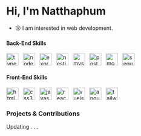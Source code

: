 ### <h1>Hi, I'm Natthaphum</h1>  


- 😮 I am interested in web development.

### <h4>Back-End Skills</h4>

<div align="left">
  <img src="https://skillicons.dev/icons?i=ts" height="32" alt="typescript logo"  />
  <img width="4" />
  <img src="https://skillicons.dev/icons?i=nodejs" height="32" alt="nodejs logo"  />
  <img width="4" />
  <img src="https://skillicons.dev/icons?i=express" height="32" alt="express logo"  />
  <img width="4" />
  <img src="https://skillicons.dev/icons?i=nestjs" height="32" alt="nestjs logo"  />
  <img width="4" />
  <img src="https://skillicons.dev/icons?i=mysql" height="32" alt="mysql logo"  />
  <img width="4" />
  <img src="https://skillicons.dev/icons?i=postgres" height="32" alt="postgresql logo"  />
  <img width="4" />
  <img src="https://skillicons.dev/icons?i=mongodb" height="32" alt="mongodb logo"  />
  <img width="4" />
  <img src="https://skillicons.dev/icons?i=sequelize" height="32" alt="sequelize logo"  />
</div

### <h4>Front-End Skills</h4>

<div align="left">
  <img src="https://skillicons.dev/icons?i=html" height="32" alt="html5 logo"  />
  <img width="4" />
  <img src="https://skillicons.dev/icons?i=css" height="32" alt="css3 logo"  />
  <img width="4" />
  <img src="https://skillicons.dev/icons?i=js" height="32" alt="javascript logo"  />
  <img width="4" />
  <img src="https://skillicons.dev/icons?i=react" height="32" alt="react logo"  />
  <img width="4" />
  <img src="https://skillicons.dev/icons?i=vue" height="32" alt="vuejs logo"  />
  <img width="4" />
  <img src="https://skillicons.dev/icons?i=angular" height="32" alt="angularjs logo"  />
  <img width="4" />
  <img src="https://skillicons.dev/icons?i=tailwind" height="32" alt="tailwindcss logo"  />
</div>

### <h3>Projects & Contributions</h3>

Updating . . .
